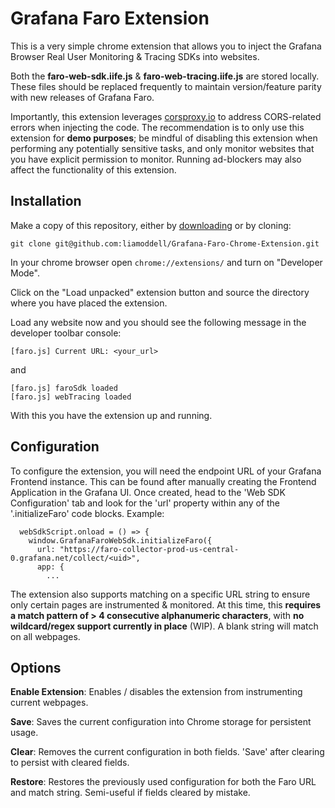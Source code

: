 # Grafana Faro Extension

This is a very simple chrome extension that allows you to inject the Grafana Browser Real User Monitoring & Tracing SDKs into websites.

Both the **faro-web-sdk.iife.js** & **faro-web-tracing.iife.js** are stored locally. These files should be replaced frequently to maintain version/feature parity with new releases of Grafana Faro.

Importantly, this extension leverages [corsproxy.io](https://corsproxy.io/) to address CORS-related errors when injecting the code. The recommendation is to only use this extension for **demo purposes**; be mindful of disabling this extension when performing any potentially sensitive tasks, and only monitor websites that you have explicit permission to monitor. Running ad-blockers may also affect the functionality of this extension.

## Installation

Make a copy of this repository, either by [downloading](https://github.com/liamoddell/Grafana-Faro-Chrome-Extension/archive/refs/tags/version.zip) or by cloning:

```shell
git clone git@github.com:liamoddell/Grafana-Faro-Chrome-Extension.git
```

In your chrome browser open `chrome://extensions/` and turn on "Developer Mode".

Click on the "Load unpacked" extension button and source the directory where you have placed the extension.

Load any website now and you should see the following message in the developer toolbar console:

```
[faro.js] Current URL: <your_url>
```

and

```
[faro.js] faroSdk loaded
[faro.js] webTracing loaded
```

With this you have the extension up and running.

## Configuration

To configure the extension, you will need the endpoint URL of your Grafana Frontend instance. This can be found after manually creating the Frontend Application in the Grafana UI. Once created, head to the 'Web SDK Configuration' tab and look for the 'url' property within any of the '.initializeFaro' code blocks. Example:

```shell
  webSdkScript.onload = () => {
    window.GrafanaFaroWebSdk.initializeFaro({
      url: "https://faro-collector-prod-us-central-0.grafana.net/collect/<uid>", 
      app: {
        ...
```
The extension also supports matching on a specific URL string to ensure only certain pages are instrumented & monitored. At this time, this **requires a match pattern of > 4 consecutive alphanumeric characters**, with **no wildcard/regex support currently in place** (WIP). A blank string will match on all webpages.

## Options

**Enable Extension**: Enables / disables the extension from instrumenting current webpages.

**Save**: Saves the current configuration into Chrome storage for persistent usage.

**Clear**: Removes the current configuration in both fields. 'Save' after clearing to persist with cleared fields.

**Restore**: Restores the previously used configuration for both the Faro URL and match string. Semi-useful if fields cleared by mistake.


